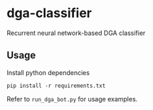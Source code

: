 # dga-classifier
Recurrent neural network-based DGA classifier

## Usage
Install python dependencies
```
pip install -r requirements.txt
```

Refer to `run_dga_bot.py` for usage examples.
